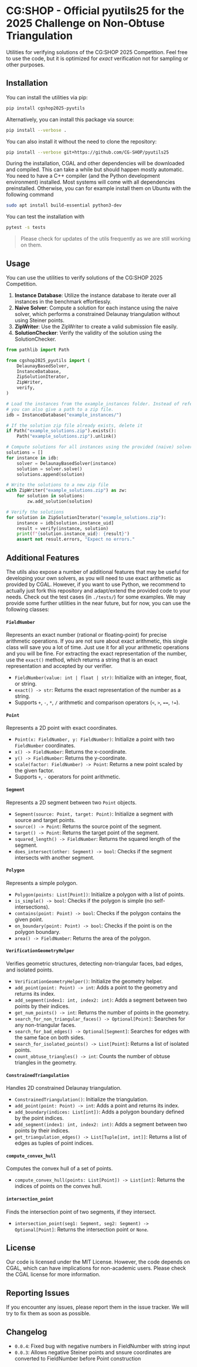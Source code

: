 # CG:SHOP - Official pyutils25 for the 2025 Challenge on Non-Obtuse Triangulation

Utilities for verifying solutions of the CG:SHOP 2025 Competition. Feel free to
use the code, but it is optimized for _exact_ verification not for sampling or
other purposes.

## Installation

You can install the utilities via pip:

```bash
pip install cgshop2025-pyutils
```

Alternatively, you can install this package via source:

```bash
pip install --verbose .
```

You can also install it without the need to clone the repository:

```bash
pip install --verbose git+https://github.com/CG-SHOP/pyutils25
```

During the installation, CGAL and other dependencies will be downloaded and
compiled. This can take a while but should happen mostly automatic. You need to
have a C++ compiler (and the Python development environment) installed. Most
systems will come with all dependencies preinstalled. Otherwise, you can for
example install them on Ubuntu with the following command

```bash
sudo apt install build-essential python3-dev
```

You can test the installation with

```bash
pytest -s tests
```

> Please check for updates of the utils frequently as we are still working on
> them.

## Usage

You can use the utilities to verify solutions of the CG:SHOP 2025 Competition.

1. **Instance Database**: Utilize the instance database to iterate over all
   instances in the benchmark effortlessly.
2. **Naive Solver**: Compute a solution for each instance using the naive
   solver, which performs a constrained Delaunay triangulation without using
   Steiner points.
3. **ZipWriter**: Use the ZipWriter to create a valid submission file easily.
4. **SolutionChecker**: Verify the validity of the solution using the
   SolutionChecker.

```python
from pathlib import Path

from cgshop2025_pyutils import (
    DelaunayBasedSolver,
    InstanceDatabase,
    ZipSolutionIterator,
    ZipWriter,
    verify,
)

# Load the instances from the example_instances folder. Instead of referring to the folder,
# you can also give a path to a zip file.
idb = InstanceDatabase("example_instances/")

# If the solution zip file already exists, delete it
if Path("example_solutions.zip").exists():
    Path("example_solutions.zip").unlink()

# Compute solutions for all instances using the provided (naive) solver
solutions = []
for instance in idb:
    solver = DelaunayBasedSolver(instance)
    solution = solver.solve()
    solutions.append(solution)

# Write the solutions to a new zip file
with ZipWriter("example_solutions.zip") as zw:
    for solution in solutions:
        zw.add_solution(solution)

# Verify the solutions
for solution in ZipSolutionIterator("example_solutions.zip"):
    instance = idb[solution.instance_uid]
    result = verify(instance, solution)
    print(f"{solution.instance_uid}: {result}")
    assert not result.errors, "Expect no errors."
```

## Additional Features

The utils also expose a number of additional features that may be useful for
developing your own solvers, as you will need to use exact arithmetic as
provided by CGAL. However, if you want to use Python, we recommend to actually
just fork this repository and adapt/extend the provided code to your needs.
Check out the test cases (in `./tests/`) for some examples. We may provide some
further utilities in the near future, but for now, you can use the following
classes:

#### `FieldNumber`

Represents an exact number (rational or floating-point) for precise arithmetic
operations. If you are not sure about exact arithmetic, this single class will
save you a lot of time. Just use it for all your arithmetic operations and you
will be fine. For extracting the exact representation of the number, use the
`exact()` method, which returns a string that is an exact representation and
accepted by our verifier.

- `FieldNumber(value: int | float | str)`: Initialize with an integer, float, or
  string.
- `exact() -> str`: Returns the exact representation of the number as a string.
- Supports `+`, `-`, `*`, `/` arithmetic and comparison operators (`<`, `>`,
  `==`, `!=`).

#### `Point`

Represents a 2D point with exact coordinates.

- `Point(x: FieldNumber, y: FieldNumber)`: Initialize a point with two
  `FieldNumber` coordinates.
- `x() -> FieldNumber`: Returns the x-coordinate.
- `y() -> FieldNumber`: Returns the y-coordinate.
- `scale(factor: FieldNumber) -> Point`: Returns a new point scaled by the given
  factor.
- Supports `+`, `-` operators for point arithmetic.

#### `Segment`

Represents a 2D segment between two `Point` objects.

- `Segment(source: Point, target: Point)`: Initialize a segment with source and
  target points.
- `source() -> Point`: Returns the source point of the segment.
- `target() -> Point`: Returns the target point of the segment.
- `squared_length() -> FieldNumber`: Returns the squared length of the segment.
- `does_intersect(other: Segment) -> bool`: Checks if the segment intersects
  with another segment.

#### `Polygon`

Represents a simple polygon.

- `Polygon(points: List[Point])`: Initialize a polygon with a list of points.
- `is_simple() -> bool`: Checks if the polygon is simple (no
  self-intersections).
- `contains(point: Point) -> bool`: Checks if the polygon contains the given
  point.
- `on_boundary(point: Point) -> bool`: Checks if the point is on the polygon
  boundary.
- `area() -> FieldNumber`: Returns the area of the polygon.

#### `VerificationGeometryHelper`

Verifies geometric structures, detecting non-triangular faces, bad edges, and
isolated points.

- `VerificationGeometryHelper()`: Initialize the geometry helper.
- `add_point(point: Point) -> int`: Adds a point to the geometry and returns its
  index.
- `add_segment(index1: int, index2: int)`: Adds a segment between two points by
  their indices.
- `get_num_points() -> int`: Returns the number of points in the geometry.
- `search_for_non_triangular_faces() -> Optional[Point]`: Searches for any
  non-triangular faces.
- `search_for_bad_edges() -> Optional[Segment]`: Searches for edges with the
  same face on both sides.
- `search_for_isolated_points() -> List[Point]`: Returns a list of isolated
  points.
- `count_obtuse_triangles() -> int`: Counts the number of obtuse triangles in
  the geometry.

#### `ConstrainedTriangulation`

Handles 2D constrained Delaunay triangulation.

- `ConstrainedTriangulation()`: Initialize the triangulation.
- `add_point(point: Point) -> int`: Adds a point and returns its index.
- `add_boundary(indices: List[int])`: Adds a polygon boundary defined by the
  point indices.
- `add_segment(index1: int, index2: int)`: Adds a segment between two points by
  their indices.
- `get_triangulation_edges() -> List[Tuple[int, int]]`: Returns a list of edges
  as tuples of point indices.

#### `compute_convex_hull`

Computes the convex hull of a set of points.

- `compute_convex_hull(points: List[Point]) -> List[int]`: Returns the indices
  of points on the convex hull.

#### `intersection_point`

Finds the intersection point of two segments, if they intersect.

- `intersection_point(seg1: Segment, seg2: Segment) -> Optional[Point]`: Returns
  the intersection point or `None`.

## License

Our code is licensed under the MIT License. However, the code depends on CGAL,
which can have implications for non-academic users. Please check the CGAL
license for more information.

## Reporting Issues

If you encounter any issues, please report them in the issue tracker. We will
try to fix them as soon as possible.

## Changelog

- `0.0.4`: Fixed bug with negative numbers in FieldNumber with string input
- `0.0.3`: Allows negative Steiner points and snsure coordinates are converted to FieldNumber before Point construction

